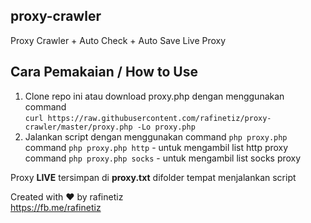 ## proxy-crawler
Proxy Crawler + Auto Check + Auto Save Live Proxy

## Cara Pemakaian / How to Use
1. Clone repo ini atau download proxy.php dengan menggunakan command\
`curl https://raw.githubusercontent.com/rafinetiz/proxy-crawler/master/proxy.php -Lo proxy.php`
2. Jalankan script dengan menggunakan command `php proxy.php`\
command `php proxy.php http` - untuk mengambil list http proxy\
command `php proxy.php socks` - untuk mengambil list socks proxy

Proxy **LIVE** tersimpan di **proxy.txt** difolder tempat menjalankan script

Created with ❤ by rafinetiz\
https://fb.me/rafinetiz

